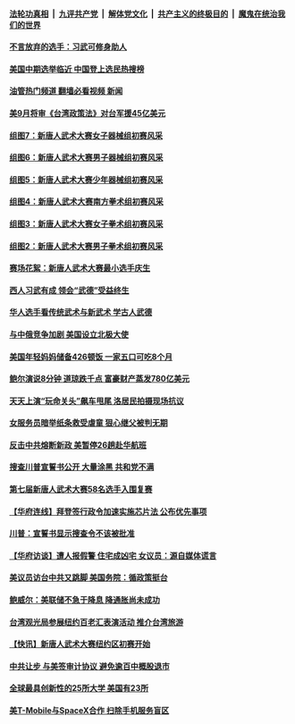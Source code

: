 ####  [法轮功真相](../../../../basic/blob/master/README.md?t=08280331) &nbsp;|&nbsp; [九评共产党](../../../../9ping.md/blob/master/README.md?t=08280331) &nbsp;|&nbsp; [解体党文化](../../../../jtdwh.md/blob/master/README.md?t=08280331)  &nbsp;|&nbsp; [共产主义的终极目的](../../../../gczydzjmd.md/blob/master/README.md?t=08280331) &nbsp;|&nbsp; [魔鬼在统治我们的世界](../../../../mgztzwmdsj.md/blob/master/README.md?t=08280331) 

#### [不言放弃的选手：习武可修身助人](../pages/prog203/a103512461.md?t=08280331) 

#### [美国中期选举临近 中国登上选民热搜榜](../pages/prog203/a103512400.md?t=08280331) 

#### [油管热门频道 翻墙必看视频 新闻](http://45.76.130.85:81/youtube.html?08280331)

#### [美9月将审《台湾政策法》对台军援45亿美元](../pages/prog203/a103512398.md?t=08280331) 

#### [组图7：新唐人武术大赛女子器械组初赛风采](../pages/prog203/a103512428.md?t=08280331) 

#### [组图6：新唐人武术大赛男子器械组初赛风采](../pages/prog203/a103512420.md?t=08280331) 

#### [组图5：新唐人武术大赛少年器械组初赛风采](../pages/prog203/a103512412.md?t=08280331) 

#### [组图4：新唐人武术大赛南方拳术组初赛风采](../pages/prog203/a103512392.md?t=08280331) 

#### [组图3：新唐人武术大赛女子拳术组初赛风采](../pages/prog203/a103512386.md?t=08280331) 

#### [组图2：新唐人武术大赛男子拳术组初赛风采](../pages/prog203/a103512382.md?t=08280331) 

#### [赛场花絮：新唐人武术大赛最小选手庆生](../pages/prog203/a103512376.md?t=08280331) 

#### [西人习武有成 领会“武德”受益终生](../pages/prog203/a103512352.md?t=08280331) 

#### [华人选手看传统武术与新武术 学古人武德](../pages/prog203/a103512357.md?t=08280331) 

#### [与中俄竞争加剧 美国设立北极大使](../pages/prog203/a103512304.md?t=08280331) 

#### [美国年轻妈妈储备426顿饭 一家五口可吃8个月](../pages/prog203/a103512255.md?t=08280331) 

#### [鲍尔演说8分钟 道琼跌千点 富豪财产蒸发780亿美元](../pages/prog203/a103512267.md?t=08280331) 

#### [天天上演“玩命关头”飙车甩尾 洛居民拍摄现场抗议](../pages/prog203/a103512225.md?t=08280331) 

#### [女服务员暗举纸条救受虐童 狠心继父被判无期](../pages/prog203/a103511460.md?t=08280331) 

#### [反击中共熔断新政 美暂停26趟赴华航班](../pages/prog203/a103511985.md?t=08280331) 

#### [搜查川普宣誓书公开 大量涂黑 共和党不满](../pages/prog203/a103511979.md?t=08280331) 

#### [第七届新唐人武术大赛58名选手入围复赛](../pages/prog203/a103511940.md?t=08280331) 

#### [【华府连线】拜登签行政令加速实施芯片法 公布优先事项](../pages/prog203/a103511814.md?t=08280331) 

#### [川普：宣誓书显示搜查令不该被批准](../pages/prog203/a103511849.md?t=08280331) 

#### [【华府访谈】遭人报假警 住宅成凶宅 女议员：源自媒体谎言](../pages/prog203/a103511817.md?t=08280331) 

#### [美议员访台中共又跳脚 美国务院：循政策挺台](../pages/prog203/a103511811.md?t=08280331) 

#### [鲍威尔：美联储不急于降息 降通胀尚未成功](../pages/prog203/a103511766.md?t=08280331) 

#### [台湾观光局参展纽约百老汇表演活动 推介台湾旅游](../pages/prog203/a103511695.md?t=08280331) 

#### [【快讯】新唐人武术大赛纽约区初赛开始](../pages/prog203/a103511701.md?t=08280331) 

#### [中共让步 与美签审计协议 避免逾百中概股退市](../pages/prog203/a103511617.md?t=08280331) 

#### [全球最具创新性的25所大学 美国有23所](../pages/prog203/a103511633.md?t=08280331) 

#### [美T-Mobile与SpaceX合作 扫除手机服务盲区](../pages/prog203/a103511538.md?t=08280331) 

<img src='http://gfw-breaker.win/goodnews/indexes/prog203.md' width='0px' height='0px'/>
